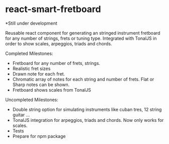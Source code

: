 # react-smart-fretboard

*Still under development

Reusable react component for generating an stringed instrument fretboard for any number of strings, frets or tuning type. Integrated with TonalJS in order to show scales, arpeggios, triads and chords.

Completed Milestones:

- Fretboard for any number of frets, strings.
- Realistic fret sizes
- Drawn note for each fret.
- Chromatic array of notes for each string and number of frets. Flat or Sharp notes can be shown.
- Fretboard shows scales from TonalJS

Uncompleted Milestones:

- Double string option for simulating instruments like cuban tres, 12 string guitar ...
- TonalJS integration for arpeggios, triads and chords. Now only works for scales.
- Tests
- Prepare for npm package
